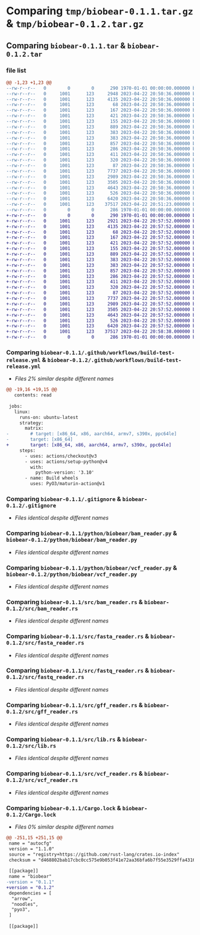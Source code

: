 # Comparing `tmp/biobear-0.1.1.tar.gz` & `tmp/biobear-0.1.2.tar.gz`

## Comparing `biobear-0.1.1.tar` & `biobear-0.1.2.tar`

### file list

```diff
@@ -1,23 +1,23 @@
--rw-r--r--   0        0        0      290 1970-01-01 00:00:00.000000 biobear-0.1.1/Cargo.toml
--rw-r--r--   0     1001      123     2948 2023-04-22 20:50:36.000000 biobear-0.1.1/.github/workflows/build-test-release.yml
--rw-r--r--   0     1001      123     4135 2023-04-22 20:50:36.000000 biobear-0.1.1/.gitignore
--rw-r--r--   0     1001      123       68 2023-04-22 20:50:36.000000 biobear-0.1.1/Makefile
--rw-r--r--   0     1001      123      167 2023-04-22 20:50:36.000000 biobear-0.1.1/cz.json
--rw-r--r--   0     1001      123      421 2023-04-22 20:50:36.000000 biobear-0.1.1/pyproject.toml
--rw-r--r--   0     1001      123      155 2023-04-22 20:50:36.000000 biobear-0.1.1/python/biobear/__init__.py
--rw-r--r--   0     1001      123      889 2023-04-22 20:50:36.000000 biobear-0.1.1/python/biobear/bam_reader.py
--rw-r--r--   0     1001      123      383 2023-04-22 20:50:36.000000 biobear-0.1.1/python/biobear/fasta_reader.py
--rw-r--r--   0     1001      123      383 2023-04-22 20:50:36.000000 biobear-0.1.1/python/biobear/fastq_reader.py
--rw-r--r--   0     1001      123      857 2023-04-22 20:50:36.000000 biobear-0.1.1/python/biobear/vcf_reader.py
--rw-r--r--   0     1001      123      286 2023-04-22 20:50:36.000000 biobear-0.1.1/python/tests/data/test.fastq
--rw-r--r--   0     1001      123      411 2023-04-22 20:50:36.000000 biobear-0.1.1/python/tests/test_fasta_reader.py
--rw-r--r--   0     1001      123      320 2023-04-22 20:50:36.000000 biobear-0.1.1/python/tests/test_fastq_reader.py
--rw-r--r--   0     1001      123       87 2023-04-22 20:50:36.000000 biobear-0.1.1/python/tests/test_version.py
--rw-r--r--   0     1001      123     7737 2023-04-22 20:50:36.000000 biobear-0.1.1/src/bam_reader.rs
--rw-r--r--   0     1001      123     2989 2023-04-22 20:50:36.000000 biobear-0.1.1/src/fasta_reader.rs
--rw-r--r--   0     1001      123     3505 2023-04-22 20:50:36.000000 biobear-0.1.1/src/fastq_reader.rs
--rw-r--r--   0     1001      123     4643 2023-04-22 20:50:36.000000 biobear-0.1.1/src/gff_reader.rs
--rw-r--r--   0     1001      123      526 2023-04-22 20:50:36.000000 biobear-0.1.1/src/lib.rs
--rw-r--r--   0     1001      123     6420 2023-04-22 20:50:36.000000 biobear-0.1.1/src/vcf_reader.rs
--rw-r--r--   0     1001      123    37517 2023-04-22 20:51:23.000000 biobear-0.1.1/Cargo.lock
--rw-r--r--   0        0        0      286 1970-01-01 00:00:00.000000 biobear-0.1.1/PKG-INFO
+-rw-r--r--   0        0        0      290 1970-01-01 00:00:00.000000 biobear-0.1.2/Cargo.toml
+-rw-r--r--   0     1001      123     2921 2023-04-22 20:57:52.000000 biobear-0.1.2/.github/workflows/build-test-release.yml
+-rw-r--r--   0     1001      123     4135 2023-04-22 20:57:52.000000 biobear-0.1.2/.gitignore
+-rw-r--r--   0     1001      123       68 2023-04-22 20:57:52.000000 biobear-0.1.2/Makefile
+-rw-r--r--   0     1001      123      167 2023-04-22 20:57:52.000000 biobear-0.1.2/cz.json
+-rw-r--r--   0     1001      123      421 2023-04-22 20:57:52.000000 biobear-0.1.2/pyproject.toml
+-rw-r--r--   0     1001      123      155 2023-04-22 20:57:52.000000 biobear-0.1.2/python/biobear/__init__.py
+-rw-r--r--   0     1001      123      889 2023-04-22 20:57:52.000000 biobear-0.1.2/python/biobear/bam_reader.py
+-rw-r--r--   0     1001      123      383 2023-04-22 20:57:52.000000 biobear-0.1.2/python/biobear/fasta_reader.py
+-rw-r--r--   0     1001      123      383 2023-04-22 20:57:52.000000 biobear-0.1.2/python/biobear/fastq_reader.py
+-rw-r--r--   0     1001      123      857 2023-04-22 20:57:52.000000 biobear-0.1.2/python/biobear/vcf_reader.py
+-rw-r--r--   0     1001      123      286 2023-04-22 20:57:52.000000 biobear-0.1.2/python/tests/data/test.fastq
+-rw-r--r--   0     1001      123      411 2023-04-22 20:57:52.000000 biobear-0.1.2/python/tests/test_fasta_reader.py
+-rw-r--r--   0     1001      123      320 2023-04-22 20:57:52.000000 biobear-0.1.2/python/tests/test_fastq_reader.py
+-rw-r--r--   0     1001      123       87 2023-04-22 20:57:52.000000 biobear-0.1.2/python/tests/test_version.py
+-rw-r--r--   0     1001      123     7737 2023-04-22 20:57:52.000000 biobear-0.1.2/src/bam_reader.rs
+-rw-r--r--   0     1001      123     2989 2023-04-22 20:57:52.000000 biobear-0.1.2/src/fasta_reader.rs
+-rw-r--r--   0     1001      123     3505 2023-04-22 20:57:52.000000 biobear-0.1.2/src/fastq_reader.rs
+-rw-r--r--   0     1001      123     4643 2023-04-22 20:57:52.000000 biobear-0.1.2/src/gff_reader.rs
+-rw-r--r--   0     1001      123      526 2023-04-22 20:57:52.000000 biobear-0.1.2/src/lib.rs
+-rw-r--r--   0     1001      123     6420 2023-04-22 20:57:52.000000 biobear-0.1.2/src/vcf_reader.rs
+-rw-r--r--   0     1001      123    37517 2023-04-22 20:58:38.000000 biobear-0.1.2/Cargo.lock
+-rw-r--r--   0        0        0      286 1970-01-01 00:00:00.000000 biobear-0.1.2/PKG-INFO
```

### Comparing `biobear-0.1.1/.github/workflows/build-test-release.yml` & `biobear-0.1.2/.github/workflows/build-test-release.yml`

 * *Files 2% similar despite different names*

```diff
@@ -19,16 +19,15 @@
   contents: read
 
 jobs:
   linux:
     runs-on: ubuntu-latest
     strategy:
       matrix:
-        # target: [x86_64, x86, aarch64, armv7, s390x, ppc64le]
-        target: [x86_64]
+        target: [x86_64, x86, aarch64, armv7, s390x, ppc64le]
     steps:
       - uses: actions/checkout@v3
       - uses: actions/setup-python@v4
         with:
           python-version: '3.10'
       - name: Build wheels
         uses: PyO3/maturin-action@v1
```

### Comparing `biobear-0.1.1/.gitignore` & `biobear-0.1.2/.gitignore`

 * *Files identical despite different names*

### Comparing `biobear-0.1.1/python/biobear/bam_reader.py` & `biobear-0.1.2/python/biobear/bam_reader.py`

 * *Files identical despite different names*

### Comparing `biobear-0.1.1/python/biobear/vcf_reader.py` & `biobear-0.1.2/python/biobear/vcf_reader.py`

 * *Files identical despite different names*

### Comparing `biobear-0.1.1/src/bam_reader.rs` & `biobear-0.1.2/src/bam_reader.rs`

 * *Files identical despite different names*

### Comparing `biobear-0.1.1/src/fasta_reader.rs` & `biobear-0.1.2/src/fasta_reader.rs`

 * *Files identical despite different names*

### Comparing `biobear-0.1.1/src/fastq_reader.rs` & `biobear-0.1.2/src/fastq_reader.rs`

 * *Files identical despite different names*

### Comparing `biobear-0.1.1/src/gff_reader.rs` & `biobear-0.1.2/src/gff_reader.rs`

 * *Files identical despite different names*

### Comparing `biobear-0.1.1/src/lib.rs` & `biobear-0.1.2/src/lib.rs`

 * *Files identical despite different names*

### Comparing `biobear-0.1.1/src/vcf_reader.rs` & `biobear-0.1.2/src/vcf_reader.rs`

 * *Files identical despite different names*

### Comparing `biobear-0.1.1/Cargo.lock` & `biobear-0.1.2/Cargo.lock`

 * *Files 0% similar despite different names*

```diff
@@ -251,15 +251,15 @@
 name = "autocfg"
 version = "1.1.0"
 source = "registry+https://github.com/rust-lang/crates.io-index"
 checksum = "d468802bab17cbc0cc575e9b053f41e72aa36bfa6b7f55e3529ffa43161b97fa"
 
 [[package]]
 name = "biobear"
-version = "0.1.1"
+version = "0.1.2"
 dependencies = [
  "arrow",
  "noodles",
  "pyo3",
 ]
 
 [[package]]
```

